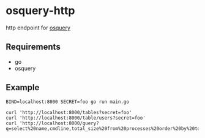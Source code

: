 # osquery-http
http endpoint for [osquery](https://github.com/facebook/osquery)

## Requirements

* go
* osquery

## Example

```
BIND=localhost:8000 SECRET=foo go run main.go

curl 'http://localhost:8000/tables?secret=foo'
curl 'http://localhost:8000/table/users?secret=foo'
curl 'http://localhost:8000/query?q=select%20name,cmdline,total_size%20from%20processes%20order%20by%20total_size%20desc%20limit%2010&secret=foo'
````

